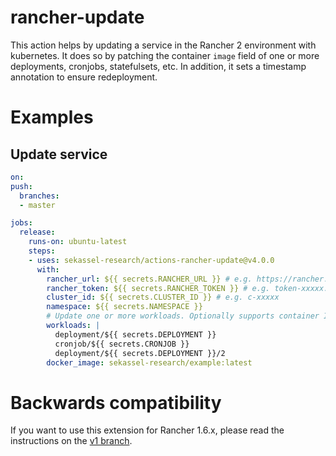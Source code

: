 # rancher-update

This action helps by updating a service in the Rancher 2 environment with kubernetes.
It does so by patching the container `image` field of one or more deployments, cronjobs, statefulsets, etc.
In addition, it sets a timestamp annotation to ensure redeployment.

# Examples

## Update service

```yaml
on:
push:
  branches:
  - master

jobs:
  release:
    runs-on: ubuntu-latest
    steps:
    - uses: sekassel-research/actions-rancher-update@v4.0.0
      with:
        rancher_url: ${{ secrets.RANCHER_URL }} # e.g. https://rancher.test.de
        rancher_token: ${{ secrets.RANCHER_TOKEN }} # e.g. token-xxxxx:xxxxxxxxxxxxxxx
        cluster_id: ${{ secrets.CLUSTER_ID }} # e.g. c-xxxxx
        namespace: ${{ secrets.NAMESPACE }}
        # Update one or more workloads. Optionally supports container ID.
        workloads: |
          deployment/${{ secrets.DEPLOYMENT }}
          cronjob/${{ secrets.CRONJOB }}
          deployment/${{ secrets.DEPLOYMENT }}/2
        docker_image: sekassel-research/example:latest
```

# Backwards compatibility

If you want to use this extension for Rancher 1.6.x, please read the instructions on the [v1 branch](https://github.com/sekassel-research/actions-rancher-update/tree/v1#readme).
